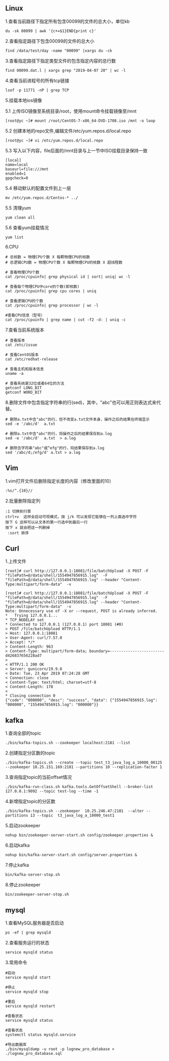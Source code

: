 ## Linux
1.查看当前路径下指定所有包含00099的文件的总大小，单位kb 
```
du -sk 00099 | awk '{c+=$1}END{print c}'
```

2.查看指定路径下包含00099的文件的总大小

```
find /data/test/day -name "00099" |xargs du -ck
```

3.查看指定路径下指定类型文件的包含指定内容的总行数
```
find 00099.dat.l | xargs grep "2019-04-07 20" | wc -l
```

4.查看当前进程号的所有tcp链接
```
lsof -p 11771 -nP | grep TCP
```

5.挂载本地ios镜像

5.1 上传ISO镜像至系统目录/root，使用mount命令挂载镜像至/mnt
```
[root@yc ~]# mount /root/CentOS-7-x86_64-DVD-1708.iso /mnt -o loop
```
5.2 创建本地的repo文件,编辑文件/etc/yum.repos.d/local.repo
```
[root@yc ~]# vi /etc/yum.repos.d/local.repo
```
5.3 写入以下内容，file后面的/mnt目录与上一节中ISO挂载目录保持一致
```
[local]
name=local
baseurl=file:///mnt
enabled=1
gpgcheck=0
```
5.4 移动默认的配置文件到上一层
```
mv /etc/yum.repos.d/Centos-* ../
```
5.5 清理yum
```
yum clean all
```
5.6 查看yum挂载情况
```
yum list
```

6.CPU
```
# 总核数 = 物理CPU个数 X 每颗物理CPU的核数 
# 总逻辑CPU数 = 物理CPU个数 X 每颗物理CPU的核数 X 超线程数

# 查看物理CPU个数
cat /proc/cpuinfo| grep physical id | sort| uniq| wc -l

# 查看每个物理CPU中core的个数(即核数)
cat /proc/cpuinfo| grep cpu cores | uniq

# 查看逻辑CPU的个数
cat /proc/cpuinfo| grep processor | wc -l

#查看CPU信息（型号）
cat /proc/cpuinfo | grep name | cut -f2 -d: | uniq -c
```

7.查看当前系统版本
```
# 查看版本
cat /etc/issue

# 查看CentOS版本
cat /etc/redhat-release

# 查看主机和版本信息
uname -a

# 查看系统是32位或者64位的方法
getconf LONG_BIT 
getconf WORD_BIT
```

8.删除文件中包含指定字符串的行(sed)，其中，"abc"也可以用正则表达式来代替。
```
# 删除a.txt中含"abc"的行，但不改变a.txt文件本身，操作之后的结果在终端显示
sed -e '/abc/d'  a.txt

# 删除a.txt中含"abc"的行，将操作之后的结果保存到a.log
sed -e '/abc/d'  a.txt  > a.log

# 删除含字符串"abc"或“efg"的行，将结果保存到a.log
sed '/abc/d;/efg/d' a.txt > a.log
```

## Vim
1.vim打开文件后删除指定长度的内容（修改里面的10）
```
:%s/^.{10}//
```

2.批量删除指定列
```
:1 切换到行首
ctrl+v  这样会启动可视模式，按 j/k 可以发现它能够在一列上面选中字符
按下 G 这样可以从文本的第一行选中到最后一行
按下 x 就会把这一列删掉
 :sort 排序
```

## Curl
1.上传文件 
```
[root]# curl http://127.0.0.1:18081/file/batchUpload -X POST -F "filePath=@/data/shell/1554947856915.log"  -F "filePath=@/data/shell/1554947856915.log" --header "Content-Type:multipart/form-data"  -v
```
```
[root]# curl http://127.0.0.1:18081/file/batchUpload -X POST -F "filePath=@/data/shell/1554947856915.log"  -F "filePath=@/data/shell/1554947856915.log" --header "Content-Type:multipart/form-data"  -v
Note: Unnecessary use of -X or --request, POST is already inferred.
*   Trying 127.0.0.1...
* TCP_NODELAY set
* Connected to 127.0.0.1 (127.0.0.1) port 18081 (#0)
> POST /file/batchUpload HTTP/1.1
> Host: 127.0.0.1:18081
> User-Agent: curl/7.57.0
> Accept: */*
> Content-Length: 963
> Content-Type: multipart/form-data; boundary=------------------------d426837656228ad7
> 
< HTTP/1.1 200 OK
< Server: gunicorn/19.9.0
< Date: Tue, 23 Apr 2019 07:24:28 GMT
< Connection: close
< Content-Type: text/html; charset=utf-8
< Content-Length: 178
< 
* Closing connection 0
{"code": "000000", "desc": "success", "data": {"1554947856915.log": "000000", "1554947856915.log": "000000"}}
```

## kafka
1.查询全部的topic
```
./bin/kafka-topics.sh --zookeeper localhost:2181 --list
```

2.创建指定分区数的topic
```
./bin/kafka-topics.sh --create --topic test_t3_java_log_a_10000_00125  --zookeeper 10.25.151.169:2181 --partitions 10 --replication-factor 1
```

3.查询指定topic的当前offset情况
```
./bin/kafka-run-class.sh kafka.tools.GetOffsetShell --broker-list 127.0.0.1:9092 --topic test-log --time -1
```

4.新增指定topic的分区数
```
./bin/kafka-topics.sh --zookeeper  10.25.246.47:2181  --alter --partitions 13 --topic  t3_java_log_a_10000_test1
```

5.启动zookeeper
```
nohup bin/zookeeper-server-start.sh config/zookeeper.properties &
```
6.启动kafka
```
nohup bin/kafka-server-start.sh config/server.properties &
```
7.停止kafka
```
bin/kafka-server-stop.sh
```
8.停止zookeeper
```
bin/zookeeper-server-stop.sh
```

## mysql

1.查看MySQL服务器是否启动
```
ps -ef | grep mysqld
```

2.查看服务运行的状态
```
service mysqld status
```

3.常用命令
```
#启动
service mysqld start

#停止
service mysqld stop

#重启
service mysqld restart

#查看状态
service mysqld status

#查看状态
systemctl status mysqld.service

#导出数据库
./bin/mysqldump -u root -p lognew_pro_database > ./lognew_pro_database.sql
```
